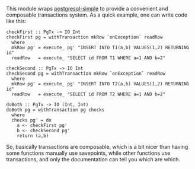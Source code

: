 This module wraps
[postgresql-simple](http://hackage.haskell.org/package/postgresql-simple) to
provide a convenient and composable transactions system.  As a quick example,
one can write code like this:

    checkFirst :: PgTx -> IO Int
    checkFirst pg = withTransaction mkRow `onException` readRow
      where
      mkRow pg' = execute_ pg' "INSERT INTO T1(a,b) VALUES(1,2) RETURNING id"
      readRow   = execute_ "SELECT id FROM T1 WHERE a=1 AND b=2"

    checkSecond :: PgTx -> IO Int
    checkSecond pg = withTransaction mkRow `onException` readRow
      where
      mkRow pg' = execute_ pg' "INSERT INTO T2(a,b) VALUES(1,2) RETURNING id"
      readRow   = execute_ "SELECT id FROM T2 WHERE a=1 AND b=2"

    doBoth :: PgTx -> IO (Int, Int)
    doBoth pg = withTransaction pg checks
      where
      checks pg' = do
        a <- checkFirst pg'
        b <- checkSecond pg'
        return (a,b)

So, basically transactions are composable, which is a bit nicer than having
some functions manually use savepoints, while other functions use
transactions, and only the documentation can tell you which are which.

